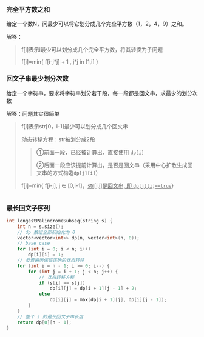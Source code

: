 ### 完全平方数之和

给定一个数N，问最少可以将它划分成几个完全平方数（1，2，4，9）之和。

解答：

> f[i]表示i最少可以划分成几个完全平方数，将其转换为子问题
>
> f[i]=min{ f[i-j\*j] + 1 , j\*j in [1,i] }

### 回文子串最少划分次数

给定一个字符串，要求将字符串划分若干段，每一段都是回文串，求最少的划分次数

解答：问题其实很简单

> f[i]表示str[0，i-1]最少可以划分成几个回文串
>
> 动态转移方程：str被划分成2段
>
> > ①前面一段，已经被计算出，直接使用 `dp[i]`
> >
> > ②后面一段应该提前计算出，是否是回文串（采用中心扩散生成回文串的方式构造`dp[j][i]`）
>
>  f[i]=min{ f[i-j], j ∈ [0,i-1]，<u>str[j,i]是回文串, 即 `dp[j][i]==true`</u>}

```c

```



### 最长回文子序列

```c
int longestPalindromeSubseq(string s) {
    int n = s.size();
    // dp 数组全部初始化为 0
    vector<vector<int>> dp(n, vector<int>(n, 0));
    // base case
    for (int i = 0; i < n; i++)
        dp[i][i] = 1;
    // 反着遍历保证正确的状态转移
    for (int i = n - 1; i >= 0; i--) {
        for (int j = i + 1; j < n; j++) {
            // 状态转移方程
            if (s[i] == s[j])
                dp[i][j] = dp[i + 1][j - 1] + 2;
            else
                dp[i][j] = max(dp[i + 1][j], dp[i][j - 1]);
        }
    }
    // 整个 s 的最长回文子串长度
    return dp[0][n - 1];
}
```
